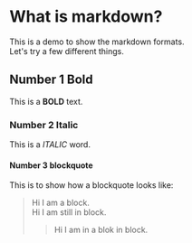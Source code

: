 # What is markdown?

This is a demo to show the markdown formats.    
Let's try a few different things.

## Number 1 Bold

This is a **BOLD** text.

### Number 2 Italic

This is a *ITALIC* word.

#### Number 3 blockquote

This is to show how a blockquote looks like:
> Hi I am a block.  
> Hi I am still in block.
>
>> Hi I am in a blok in block.
